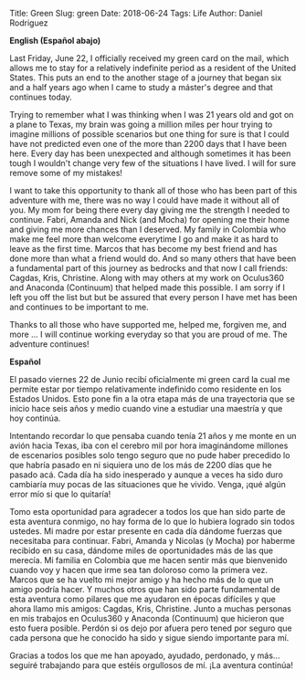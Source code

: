 Title: Green
Slug: green
Date: 2018-06-24
Tags: Life
Author: Daniel Rodriguez

**English (Español abajo)**

Last Friday, June 22, I officially  received my green card on the mail, which allows me to stay for a relatively indefinite period as a resident of the United States. This puts an end to the another stage of a journey that began six and a half years ago when I came to study a máster's degree and that continues today. 

Trying to remember what I was thinking when I was 21 years old and got on a plane to Texas, my brain was going a million miles per hour trying to imagine millions of possible scenarios but one thing for sure is that I could have not predicted even one of the more than 2200 days that I have been here. Every day has been unexpected and although sometimes it has been tough I wouldn't change very few of the situations I have lived. I will for sure remove some of my mistakes!

I want to take this opportunity to thank all of those who has been part of this adventure with me, there was no way I could have made it without all of you. My mom for being there every day giving me the strength I needed to continue. Fabri, Amanda and Nick (and Mocha) for opening me their home and giving me more chances than I deserved. My family in Colombia who make me feel more than welcome everytime I go and make it as hard to leave as the first time. Marcos that has become my best friend and has done more than what a friend would do. And so many others that have been a fundamental part of this journey as bedrocks and that now I call friends: Cagdas, Kris, Christine. Along with may others at my work on Oculus360 and Anaconda (Continuum) that helped made this possible. I am sorry if I left you off the list but but be assured that every person I have met has been and continues to be important to me.

Thanks to all those who have supported me, helped me, forgiven me, and more ... I will continue working everyday so that you are proud of me. The adventure continues!

**Español**

El pasado viernes 22 de Junio recibí oficialmente mi green card la cual me permite estar por tiempo relativamente indefinido como residente en los Estados Unidos. Esto pone fin a la otra etapa más de una trayectoria que se inicio hace seis años y medio cuando vine a estudiar una maestría y que hoy continúa.

Intentando recordar lo que pensaba cuando tenía 21 años y me monte en un avión hacia Texas, iba con el cerebro mil por hora imaginándome millones de escenarios posibles solo tengo seguro que no pude haber precedido lo que habría pasado en ni siquiera uno de los más de 2200 días que he pasado acá. Cada día ha sido inesperado y aunque a veces ha sido duro cambiaría muy pocas de las situaciones que he vivido. Venga, ¡qué algún error mío si que lo quitaría!

Tomo esta oportunidad para agradecer a todos los que han sido parte de esta aventura conmigo, no hay forma de lo que lo hubiera logrado sin todos ustedes. Mi madre por estar presente en cada día dándome fuerzas que necesitaba para continuar. Fabri, Amanda y Nicolas (y Mocha) por haberme recibido en su casa, dándome miles de oportunidades más de las que merecía. Mi familia en Colombia que me hacen sentir más que bienvenido cuando voy y hacen que irme sea tan doloroso como la primera vez. Marcos que se ha vuelto mi mejor amigo y ha hecho más de lo que un amigo podría hacer. Y muchos otros que han sido parte fundamental de esta aventura como pilares que me ayudaron en épocas difíciles y que ahora llamo mis amigos: Cagdas, Kris, Christine. Junto a muchas personas en mis trabajos en Oculus360 y Anaconda (Continuum) que hicieron que esto fuera posible. Perdón si os dejo por afuera pero tened por seguro que cada persona que he conocido ha sido y sigue siendo importante para mí.

Gracias a todos los que me han apoyado, ayudado, perdonado, y más... seguiré trabajando para que estéis orgullosos de mí. ¡La aventura continúa!
